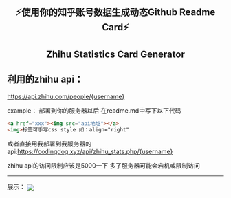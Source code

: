 <p align="center">
  <h2 align="center">⚡使用你的知乎账号数据生成动态Github Readme Card⚡</h2>
  <h2 align="center">Zhihu Statistics Card Generator</h2>
</p>

## 利用的zhihu api：
https://api.zhihu.com/people/{username}

example：
部署到你的服务器以后 在readme.md中写下以下代码

```md
<a href="xxx"><img src="api地址"></a>
<img>标签可手写css style 如：align="right"
```

或者直接用我部署到我服务器的api:https://codingdog.xyz/api/zhihu_stats.php/{username}

zhihu api的访问限制应该是5000一下 多了服务器可能会宕机或限制访问

---

展示：
<a href="https://www.zhihu.com/people/qaucodingdog"><img src="https://www.codingdog.xyz/api/zhihu_stats.php?username=qaucodingdog" align="center"></a>
